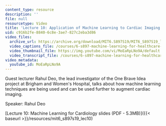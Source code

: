 ```yaml
---
content_type: resource
description: ''
file: null
resourcetype: Video
title: 'Lecture 10: Application of Machine Learning to Cardiac Imaging'
uid: c916b2fe-8840-6c8e-3ae7-827c2eba3d86
video_files:
  archive_url: https://archive.org/download/MIT6.S897S19/MIT6_S897S19_lec10_300k.mp4
  video_captions_file: /courses/6-s897-machine-learning-for-healthcare-spring-2019/d2a40f0bfe3a5af491a08e1123459810_MoEaRpLNo9A.vtt
  video_thumbnail_file: https://img.youtube.com/vi/MoEaRpLNo9A/default.jpg
  video_transcript_file: /courses/6-s897-machine-learning-for-healthcare-spring-2019/8996dd4335440fca237aad55c54bf2d0_MoEaRpLNo9A.pdf
video_metadata:
  youtube_id: MoEaRpLNo9A
---
```


Guest lecturer Rahul Deo, the lead investigator of the One Brave Idea project at Brigham and Women's Hospital, talks about how machine learning techniques are being used and can be used further to augment cardiac imaging.

Speaker: Rahul Deo

[Lecture 10: Machine Learning for Cardiology slides (PDF - 5.3MB)]({{< baseurl >}}/resources/mit6_s897s19_lec10)